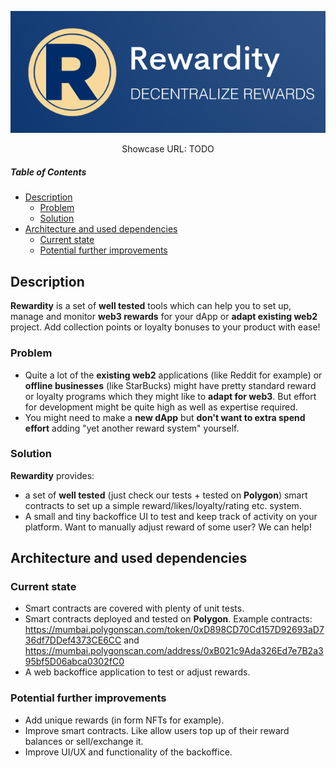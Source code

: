 <p align="center"><a target="_blank" href="TODO"><img src="logo.png" alt="Rewardity" width="600"/></a></p>

<p align="center">Showcase URL: TODO</p>

##### Table of Contents
- [Description](#description)
    * [Problem](#problem)
    * [Solution](#solution)
- [Architecture and used dependencies](#architecture-and-used-dependencies)
    * [Current state](#current-state)
    * [Potential further improvements](#potential-further-improvements)

## Description
**Rewardity** is a set of **well tested** tools which can help you to set up, manage and monitor **web3 rewards** for your dApp or **adapt existing web2** project. Add collection points or loyalty bonuses to your product with ease!

### Problem
* Quite a lot of the **existing web2** applications (like Reddit for example) or **offline businesses** (like StarBucks) might have pretty standard reward or loyalty programs which they might like to **adapt for web3**. But effort for development might be quite high as well as expertise required.
* You might need to make a **new dApp** but **don't want to extra spend effort** adding "yet another reward system" yourself.

### Solution
**Rewardity** provides:
* a set of **well tested** (just check our tests + tested on **Polygon**) smart contracts to set up a simple reward/likes/loyalty/rating etc. system.
* A small and tiny backoffice UI to test and keep track of activity on your platform. Want to manually adjust reward of some user? We can help!

## Architecture and used dependencies
### Current state
* Smart contracts are covered with plenty of unit tests.
* Smart contracts deployed and tested on **Polygon**. Example contracts: https://mumbai.polygonscan.com/token/0xD898CD70Cd157D92693aD736df7DDef4373CE6CC and https://mumbai.polygonscan.com/address/0xB021c9Ada326Ed7e7B2a395bf5D06abca0302fC0
* A web backoffice application to test or adjust rewards.

### Potential further improvements
* Add unique rewards (in form NFTs for example).
* Improve smart contracts. Like allow users top up of their reward balances or sell/exchange it.
* Improve UI/UX and functionality of the backoffice.